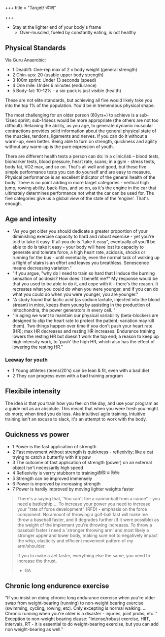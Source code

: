 +++
title = "Target/ ध्येयम्"

+++
- Stay at the lighter end of your body's frame
  - Over-muscled, fueled by constantly eating, is not healthy

## Physical Standards 
Via Guru Anaerobic:  

- 1 Deadlift: One-rep max of 2 x body weight (general strength) 
- 2 Chin-ups: 20 (usable upper body strength) 
- 3 100m sprint: Under 13 seconds (speed) 
- 4 One mile: Under 6 minutes (endurance) 
- 5 Body-fat: 10-12% - a six-pack is just visible (health) 

These are not elite standards, but achieving all five would likely take you into the top 1% of the population. You'd be in tremendous physical shape.

The most challenging for an older person (60yrs+) to achieve is a sub-13sec sprint; sub-14secs would be more appropriate (the others are not too difficult). Retaining the ability, as you age, to generate dynamic muscular contractions provides solid information about the general physical state of the muscles, tendons, ligaments and nerves. If you can do it without a warm-up, even better. Being able to turn on strength, quickness and agility without any warm-up is the pure expression of youth. 

There are different health tests a person can do: In a clinic/lab – blood tests, biomarker tests, blood pressure, heart rate, scans; in a gym - stress tests, body fat, VO2 max, and so on. That's all well and good, but these five simple performance tests you can do yourself and are easy to measure. Physical performance is an excellent indicator of the general health of the body. There is no point adding in more target categories - vertical high jump, rowing ability, back-flips, and so on, as it's the engine in the car that ultimately determines performance not what the car can be used for. The five categories give us a global view of the state of the 'engine'. That's enough.

## Age and intesity
- "As you get older you should dedicate a greater proportion of your diminishing exercise capacity to hard and robust exercise - yet you're told to take it easy. If all you do is “take it easy", eventually all you'll be able to do is take it easy - your body will have lost its capacity to generate and tolerate force, a high heart rate, acidosis, shocks or running for the bus - until eventually, even the normal task of walking up a flight of stairs is an effort and leaves you breathless. Senescence means decreasing variation."
- "If you argue, "why do I need to train so hard that I induce the burning sensation of acidosis? How does it benefit me?" My response would be that you used to be able to do it, and cope with it - there's the reason. It recreates what you could do when you were younger, and if you can do what you could do when you were younger, you are younger."
- "A study found that lactic acid (as sodium lactate, injected into the blood stream) in mice, keeps them young by assisting in the production of mitochondria, the power generators in every cell. "
- "In aging we want to maintain our physical variability (beta-blockers are designed to clip the heart rate to protect the patient; variation may kill them). Two things happen over time if you don't push your heart rate (HR); max HR decreases and resting HR increases. Endurance training lowers the resting HR but doesn't work the top end; a reason to keep up high intensity work, to 'push' the high HR, which also has the effect of lowering the resting HR."

### Leeway for youth
- 1 Young athletes (teens/20's) can be lean & fit, even with a bad diet
- 2 They can progress even with a bad training program

## Flexibile intensity
The idea is that you train how you feel on the day, and use your program as a guide not as an absolute. This meant that when you were fresh you might do more; when tired you do less. Aka intuitive/ agile training. Intuitive training isn't an excuse to slack, it's an attempt to work with the body.


## Quickness vs power
- 1 Power is the fast application of strength
- 2 Fast movement without strength is quickness - reflexivity; like a cat trying to catch a butterfly with it's paw
- 3 The outcome of fast application of strength (power) on an external object isn't necessarily high speed
- 4 Reflexivity is verrry stubborn to trainingसौवीरे च विशेषः
- 5 Strength can be improved immensely
- 6 Power is improved by increasing strength
- 7 Power is hardly improved by moving lighter weights faster

> There's a saying that, 'You can't fire a cannonball from a canoe" - you need a battleship.... To increase your power you need to increase your "rate of force development" (RFD) - emphasis on the force component. No amount of throwing a golf-ball fast will make me throw a baseball faster, and it degrades further (if it were possible) as the weight of the implement you're throwing increases. To throw a baseball faster I need a 'stronger throwing arm’ and most likely a stronger upper and lower body, making sure not to negatively impact the whip, elasticity and efficient movement pattern of my arm/shoulder.
>
> If you to make a Jet faster, everything else the same, you need to increase the thrust.
> 
>  - GA

## Chronic long endurence exercise
"If you insist on doing chronic long endurance exercise when you're older swap from weight-bearing (running) to non-weight bearing exercise (swimming, cycling, rowing, etc). Only excepting is normal walking. ... Chronic running when you're older is a disaster  - injuries, joint probs, etc.." Exception to non-weight bearing clause: "Intense/robust exercise, HIIT, intervals, RT - it is essential to do weight-bearing exercise, but you can add non weight-bearing as well."
